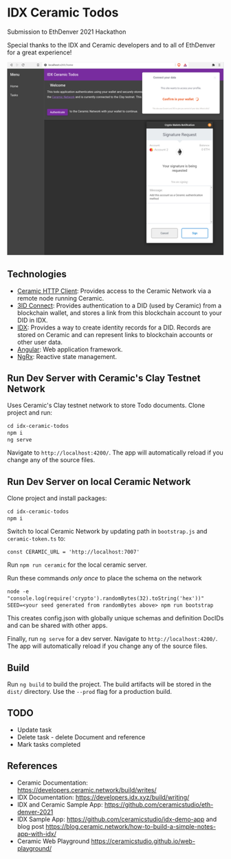 # IDX Ceramic Todos

Submission to EthDenver 2021 Hackathon

Special thanks to the IDX and Ceramic developers and to all of EthDenver for a great experience!

![Screenshot](assets/screenshot1.png)

## Technologies
- [Ceramic HTTP Client](https://developers.ceramic.network/reference/javascript/clients/#http-client): Provides access to the Ceramic Network via a remote node running Ceramic.
- [3ID Connect](https://developers.ceramic.network/build/authentication/#did-provider-or-wallet): Provides authentication to a DID (used by Ceramic) from a blockchain wallet, and stores a link from this blockchain account to your DID in IDX.
- [IDX](https://idx.xyz/): Provides a way to create identity records for a DID. Records are stored on Ceramic and can represent links to blockchain accounts or other user data.
- [Angular](https://angular.io/): Web application framework.
- [NgRx](https://ngrx.io/): Reactive state management.


## Run Dev Server with Ceramic's Clay Testnet Network
Uses Ceramic's Clay testnet network to store Todo documents. Clone project and run: 
```
cd idx-ceramic-todos
npm i
ng serve
```
Navigate to `http://localhost:4200/`. The app will automatically reload if you change any of the source files.


## Run Dev Server on local Ceramic Network

Clone project and install packages: 
```
cd idx-ceramic-todos
npm i
```

Switch to local Ceramic Network by updating path in `bootstrap.js` and `ceramic-token.ts` to:
```
const CERAMIC_URL = 'http://localhost:7007'
```

Run `npm run ceramic` for the local ceramic server.

Run these commands *only once* to place the schema on the network
```
node -e "console.log(require('crypto').randomBytes(32).toString('hex'))"
SEED=<your seed generated from randomBytes above> npm run bootstrap
```
This creates config.json with globally unique schemas and definition DocIDs and can be shared with other apps.

Finally, run `ng serve` for a dev server. Navigate to `http://localhost:4200/`. The app will automatically reload if you change any of the source files.

## Build

Run `ng build` to build the project. The build artifacts will be stored in the `dist/` directory. Use the `--prod` flag for a production build.


## TODO

- Update task
- Delete task - delete Document and reference
- Mark tasks completed

## References
- Ceramic Documentation: https://developers.ceramic.network/build/writes/
- IDX Documentation: https://developers.idx.xyz/build/writing/
- IDX and Ceramic Sample App: https://github.com/ceramicstudio/eth-denver-2021
- IDX Sample App: https://github.com/ceramicstudio/idx-demo-app and blog post https://blog.ceramic.network/how-to-build-a-simple-notes-app-with-idx/
- Ceramic Web Playground https://ceramicstudio.github.io/web-playground/


